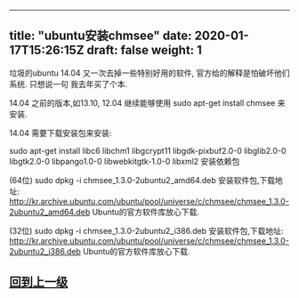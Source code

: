 
---
title: "ubuntu安装chmsee"
date: 2020-01-17T15:26:15Z
draft: false
weight: 1
---


垃圾的ubuntu 14.04 又一次去掉一些特别好用的软件,  官方给的解释是怕破坏他们系统. 只想说一句 我去年买了个本.

14.04 之前的版本,如13.10, 12.04 继续能够使用 sudo apt-get install chmsee  来安装.

14.04 需要下载安装包来安装:

sudo apt-get install libc6 libchm1 libgcrypt11 libgdk-pixbuf2.0-0 libglib2.0-0 libgtk2.0-0 libpango1.0-0 libwebkitgtk-1.0-0 libxml2  安装依赖包

(64位)    sudo dpkg -i chmsee_1.3.0-2ubuntu2_amd64.deb  安装软件包,下载地址: http://kr.archive.ubuntu.com/ubuntu/pool/universe/c/chmsee/chmsee_1.3.0-2ubuntu2_amd64.deb  Ubuntu的官方软件库放心下载.

(32位)    sudo dpkg -i chmsee_1.3.0-2ubuntu2_i386.deb 安装软件包,下载地址: http://kr.archive.ubuntu.com/ubuntu/pool/universe/c/chmsee/chmsee_1.3.0-2ubuntu2_i386.deb Ubuntu的官方软件库放心下载.


## [回到上一级](../)